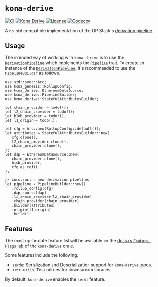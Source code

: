 # `kona-derive`

<a href="https://github.com/op-rs/kona/actions/workflows/rust_ci.yaml"><img src="https://github.com/op-rs/kona/actions/workflows/rust_ci.yaml/badge.svg?label=ci" alt="CI"></a>
<a href="https://crates.io/crates/kona-derive"><img src="https://img.shields.io/crates/v/kona-derive.svg?label=kona-derive&labelColor=2a2f35" alt="Kona Derive"></a>
<a href="https://github.com/op-rs/kona/blob/main/LICENSE.md"><img src="https://img.shields.io/badge/License-MIT-d1d1f6.svg?label=license&labelColor=2a2f35" alt="License"></a>
<a href="https://app.codecov.io/github/op-rs/kona"><img src="https://img.shields.io/codecov/c/github/op-rs/kona" alt="Codecov"></a>

A `no_std` compatible implementation of the OP Stack's [derivation pipeline][derive].

[derive]: (https://specs.optimism.io/protocol/derivation.html#l2-chain-derivation-specification).

## Usage

The intended way of working with `kona-derive` is to use the [`DerivationPipeline`][dp] which implements the [`Pipeline`][p] trait. To create an instance of the [`DerivationPipeline`][dp], it's recommended to use the [`PipelineBuilder`][pb] as follows.

```rust,ignore
use std::sync::Arc;
use kona_genesis::RollupConfig;
use kona_derive::EthereumDataSource;
use kona_derive::PipelineBuilder;
use kona_derive::StatefulAttributesBuilder;

let chain_provider = todo!();
let l2_chain_provider = todo!();
let blob_provider = todo!();
let l1_origin = todo!();

let cfg = Arc::new(RollupConfig::default());
let attributes = StatefulAttributesBuilder::new(
   cfg.clone(),
   l2_chain_provider.clone(),
   chain_provider.clone(),
);
let dap = EthereumDataSource::new(
   chain_provider.clone(),
   blob_provider,
   cfg.as_ref()
);

// Construct a new derivation pipeline.
let pipeline = PipelineBuilder::new()
   .rollup_config(cfg)
   .dap_source(dap)
   .l2_chain_provider(l2_chain_provider)
   .chain_provider(chain_provider)
   .builder(attributes)
   .origin(l1_origin)
   .build();
```

[p]: ./src/traits/pipeline.rs
[pb]: ./src/pipeline/builder.rs
[dp]: ./src/pipeline/core.rs

## Features

The most up-to-date feature list will be available on the [docs.rs `Feature Flags` tab][ff] of the `kona-derive` crate.

Some features include the following.
- `serde`: Serialization and Deserialization support for `kona-derive` types.
- `test-utils`: Test utilities for downstream libraries.

By default, `kona-derive` enables the `serde` feature.

[ap]: https://docs.rs/crate/alloy-providers/latest
[ff]: https://docs.rs/crate/kona-derive/latest/features
